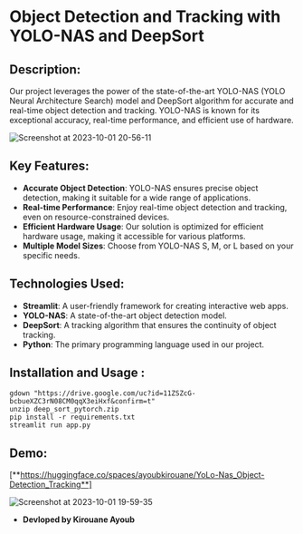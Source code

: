 # Object Detection and Tracking with YOLO-NAS and DeepSort
## Description:

Our project leverages the power of the state-of-the-art YOLO-NAS (YOLO Neural Architecture Search) model and DeepSort algorithm for accurate and real-time object detection and tracking. YOLO-NAS is known for its exceptional accuracy, real-time performance, and efficient use of hardware.

![Screenshot at 2023-10-01 20-56-11](https://github.com/Kirouane-Ayoub/YoLo-Nas-Object-Detection-and-Tracking-usind-Deep-SORT/assets/99510125/8737f1a1-4226-4eca-9a8c-8ceefa2d0389)


## Key Features:

+ **Accurate Object Detection**: YOLO-NAS ensures precise object detection, making it suitable for a wide range of applications.
+ **Real-time Performance**: Enjoy real-time object detection and tracking, even on resource-constrained devices.
+ **Efficient Hardware Usage**: Our solution is optimized for efficient hardware usage, making it accessible for various platforms.
+ **Multiple Model Sizes**: Choose from YOLO-NAS S, M, or L based on your specific needs.



## Technologies Used:

+ **Streamlit**: A user-friendly framework for creating interactive web apps.
+ **YOLO-NAS**: A state-of-the-art object detection model.
+ **DeepSort**: A tracking algorithm that ensures the continuity of object tracking.
+ **Python**: The primary programming language used in our project.

## Installation and Usage :

```
gdown "https://drive.google.com/uc?id=11ZSZcG-bcbueXZC3rN08CM0qqX3eiHxf&confirm=t"
unzip deep_sort_pytorch.zip
pip install -r requirements.txt
streamlit run app.py
```


## Demo:

[**https://huggingface.co/spaces/ayoubkirouane/YoLo-Nas_Object-Detection_Tracking**]

![Screenshot at 2023-10-01 19-59-35](https://github.com/Kirouane-Ayoub/YoLo-Nas-Object-Detection-and-Tracking-usind-Deep-SORT/assets/99510125/4d9ac254-415f-47ec-b6f0-6306d6a5af7c)



+ **Devloped by Kirouane Ayoub**

